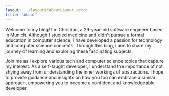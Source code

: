 ```yaml
---
layout: ../layouts/AboutLayout.astro
title: "About"
---
```


Welcome to my blog! I'm Christian, a 29-year-old software engineer based in Munich. Although I studied medicine and
didn't pursue a formal education in computer science, I have developed a passion for technology and computer science
concepts. Through this blog, I aim to share my journey of learning and exploring these fascinating subjects.

Join me as I explore various tech and computer science topics that capture my interest. As a self-taught developer, I
understand the importance of not shying away from understanding the inner workings of abstractions. I hope to provide
guidance and insights on how you too can embrace a similar approach, empowering you to become a confident and
knowledgeable developer.
